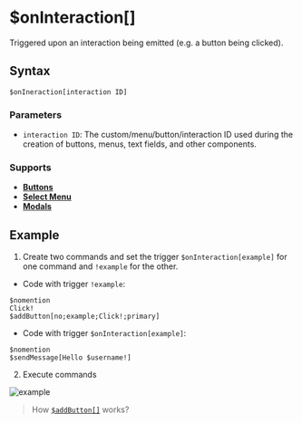 # $onInteraction[]
Triggered upon an interaction being emitted (e.g. a button being clicked).

## Syntax
```
$onIneraction[interaction ID]
```

### Parameters
- `interaction ID`: The custom/menu/button/interaction ID used during the creation of buttons, menus, text fields, and other components.

### Supports
- **[Buttons](../guides/general/interactions/buttons/aboutButtons.md)**
- **[Select Menu](../guides/general/interactions/selectMenus/aboutSelectMenu.md)**
- **[Modals](../guides/general/interactions/modals/aboutModals.md)**

## Example
1. Create two commands and set the trigger `$onInteraction[example]` for one command and `!example` for the other.

- Code with trigger `!example`:
```
$nomention
Click!
$addButton[no;example;Click!;primary]
```
- Code with trigger `$onInteraction[example]`:
```
$nomention
$sendMessage[Hello $username!]
```
2. Execute commands

![example](https://user-images.githubusercontent.com/113303649/223438800-7323f05e-77b5-464e-9385-4f287ba3bcba.png)

> How [`$addButton[]`](../bdscript/addButton.md)  works?
